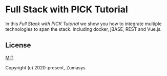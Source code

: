# Full Stack with PICK Tutorial
In this *Full Stack with PICK Tutorial* we show you how to integrate multiple technologies to span the stack. Including docker, jBASE, REST and Vue.js.  
  
## License
[MIT](https://opensource.org/licenses/MIT)  
  
Copyright (c) 2020-present, Zumasys
